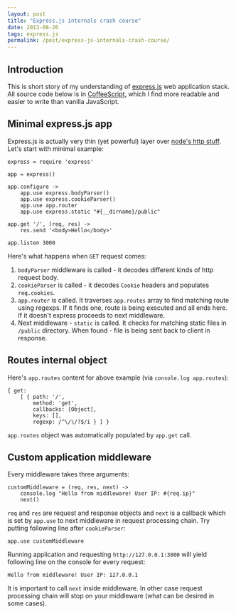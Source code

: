 ```yaml
---
layout: post
title: "Express.js internals crash course"
date: 2013-08-26
tags: express.js
permalink: /post/express-js-internals-crash-course/
---
```

## Introduction

This is short story of my understanding of [express.js](http://expressjs.com) web application stack. All source code below is in [CoffeeScript](http://coffeescript.org), which I find more readable and easier to write than vanilla JavaScript.

## Minimal express.js app

Express.js is actually very thin (yet powerful) layer over [node's http stuff](http://nodejs.org/api/http.html). Let's start with minimal example:

    express = require 'express'

    app = express()

    app.configure ->
        app.use express.bodyParser()
        app.use express.cookieParser()
        app.use app.router
        app.use express.static "#{__dirname}/public"

    app.get '/', (req, res) ->
        res.send '<body>Hello</body>'

    app.listen 3000

Here's what happens when `GET` request comes:

1. `bodyParser` middleware is called - it decodes different kinds of http request body.
2.  `cookieParser` is called - it decodes `Cookie` headers and populates `req.cookies`.
3. `app.router` is called. It traverses `app.routes` array to find matching route using regexps. If it finds one, route is being executed and all ends here. If it doesn't express proceeds to next middleware.
4. Next middleware - `static` is called. It checks for matching static files in `/public` directory. When found - file is being sent back to client in response.

## Routes internal object

Here's `app.routes` content for above example (via `console.log app.routes`):

    { get:
        [ { path: '/',
            method: 'get',
            callbacks: [Object],
            keys: [],
            regexp: /^\/\/?$/i } ] }

`app.routes` object was automatically populated by `app.get` call.

## Custom application middleware

Every middleware takes three arguments:

    customMiddleware = (req, res, next) ->
        console.log "Hello from middleware! User IP: #{req.ip}"
        next()

`req` and `res` are request and response objects and `next` is a callback which is set by `app.use` to next middleware in request processing chain. Try putting following line after `cookieParser`:

    app.use customMiddleware

Running application and requesting `http://127.0.0.1:3000` will yield following line on the console for every request:

    Hello from middleware! User IP: 127.0.0.1

It is important to call `next` inside middleware. In other case request processing chain will stop on your middleware (what can be desired in some cases).